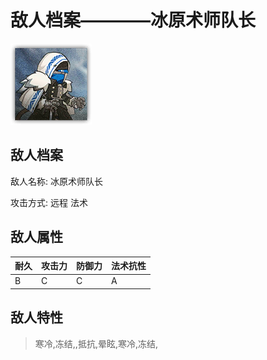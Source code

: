 # 敌人档案————冰原术师队长

![冰原术师队长](./eneIcons/冰原术师队长.png)

## 敌人档案

敌人名称: 冰原术师队长

攻击方式: 远程 法术

## 敌人属性

| 耐久      | 攻击力  | 防御力 | 法术抗性 |
|---------|------|-----|------|
| B | C | C | A |

## 敌人特性
> 寒冷,冻结,,抵抗,晕眩,寒冷,冻结,
